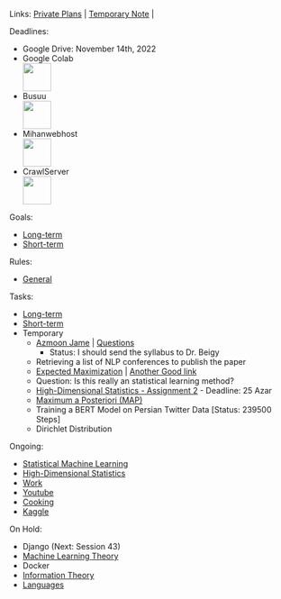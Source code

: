 Links: [Private Plans](https://github.com/arm-on/privateplans/blob/main/README.md) | [Temporary Note](https://github.com/arm-on/privateplans/blob/main/temp.md) |

Deadlines:
- Google Drive: November 14th, 2022
- Google Colab <img src="http://gen.sendtric.com/countdown/08cjgt5j49" style="display: block; height:50px" />
- Busuu <img src="http://gen.sendtric.com/countdown/mkw5kwteeg" style="display: block;height:50px" />
- Mihanwebhost <img src="http://gen.sendtric.com/countdown/r4k53aozzt" style="display: block; height:50px" />
- CrawlServer  <img src="http://gen.sendtric.com/countdown/0qkpnn2aq2" style="display: block;height:50px" />

Goals:
- [Long-term](long-term-goals.md)
- [Short-term](short-term-goals.md)

Rules:
- [General](rules-and-points.md)

Tasks:
- [Long-term](long-term-tasks.md)
- [Short-term](short-term-tasks.md)
- Temporary
  - [Azmoon Jame](azmoon-jame.md) | [Questions](https://github.com/arm-on/plan/blob/main/materials/Rabiee-Quizzez.pdf)
    - Status: I should send the syllabus to Dr. Beigy
  - Retrieving a list of NLP conferences to publish the paper
  - [Expected Maximization](https://towardsdatascience.com/expectation-maximization-explained-c82f5ed438e5) | [Another Good link](https://www.math.univ-toulouse.fr/~besse/Wikistat/pdf/st-m-datSc4-EMmixt.pdf)
  - Question: Is this really an statistical learning method?
  - [High-Dimensional Statistics - Assignment 2](https://github.com/arm-on/plan/blob/main/materials/HDS_HW2.pdf) - Deadline: 25 Azar
  - [Maximum a Posteriori (MAP)](https://towardsdatascience.com/mle-vs-map-a989f423ae5c)
  - Training a BERT Model on Persian Twitter Data [Status: 239500 Steps]
  - Dirichlet Distribution

Ongoing:
- [Statistical Machine Learning](ongoing/statistical-machine-learning.md)
- [High-Dimensional Statistics](ongoing/high-dimensional-statistics.md)
- [Work](ongoing/work.md)
- [Youtube](ongoing/youtube.md)
- [Cooking](ongoing/cooking.md)
- [Kaggle](ongoing/kaggle.md)
  
On Hold:

- Django (Next: Session 43)
- [Machine Learning Theory](ongoing/mlt.md)
- Docker
- [Information Theory](ongoing/inf.md)
- [Languages](ongoing/languages.md)